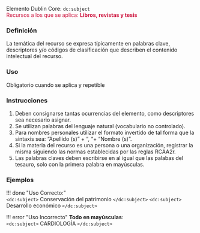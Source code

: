 Elemento Dublin Core: `dc:subject`  
<span style="color:#CD113B">Recursos a los que se aplica: __Libros, revistas y tesis__ </span>

### __Definición__
La  temática  del  recurso se  expresa  típicamente  en  palabras clave,  descriptores  y/o  códigos  de  clasificación  que  describen  el contenido intelectual del recurso. 

### __Uso__
Obligatorio cuando se aplica y repetible  

### __Instrucciones__
1. Deben consignarse tantas ocurrencias del elemento, como descriptores sea necesario asignar.
2. Se utilizan palabras del lenguaje natural (vocabulario no controlado).  
3. Para nombres personales utilizar el formato invertido de tal forma que la sintaxis sea: “Apellido (s)” + “, “+ “Nombre (s)”.   
4. Si la materia del recurso es una persona o una organización, registrar la misma siguiendo las normas establecidas por las reglas RCAA2r.  
5. Las palabras claves deben escribirse en al igual que las palabas del tesauro, solo con la primera palabra en mayúsculas.
### __Ejemplos__

!!! done "Uso Correcto:"  
    `<dc:subject>` Conservación del patrimonio `</dc:subject>`
    `<dc:subject>` Desarrollo económico `</dc:subject>`
    

!!! error "Uso Incorrecto"
    **Todo en mayúsculas**:  
    `<dc:subject>` CARDIOLOGÍA `</dc:subject>`
